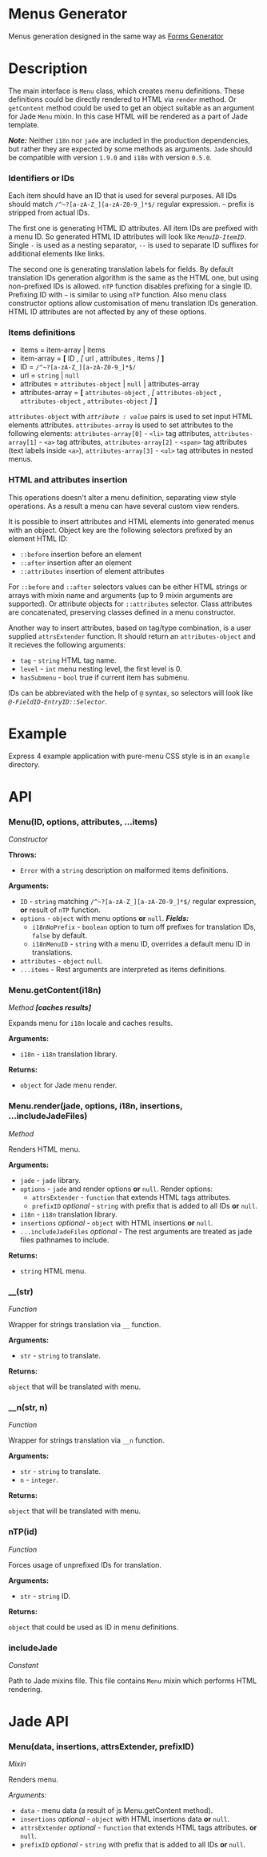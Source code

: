 
# Menus Generator

Menus generation designed in the same way as
[Forms Generator](https://github.com/an-sh/forms-generator)


# Description

The main interface is `Menu` class, which creates menu
definitions. These definitions could be directly rendered to HTML via
`render` method. Or `getContent` method could be used to get an object
suitable as an argument for Jade `Menu` mixin. In this case HTML will
be rendered as a part of Jade template.

___Note:___ Neither `i18n` nor `jade` are included in the production
dependencies, but rather they are expected by some methods as
arguments. `Jade` should be compatible with version `1.9.0` and `i18n`
with version `0.5.0`.

### Identifiers or IDs

Each item should have an ID that is used for several purposes. All IDs
should match `/^~?[a-zA-Z_][a-zA-Z0-9_]*$/` regular expression. `~`
prefix is stripped from actual IDs.

The first one is generating HTML ID attributes. All item IDs are
prefixed with a menu ID. So generated HTML ID attributes will look
like _`MenuID-ItemID`_. Single `-` is used as a nesting separator,
`--` is used to separate ID suffixes for additional elements like
links.

The second one is generating translation labels for fields. By default
translation IDs generation algorithm is the same as the HTML one, but
using non-prefixed IDs is allowed. `nTP` function disables prefixing
for a single ID. Prefixing ID with `~` is similar to using `nTP`
function. Also menu class constructor options allow customisation of
menu translation IDs generation. HTML ID attributes are not affected
by any of these options.

### Items definitions

- items = item-array | items
- item-array = __[__ ID , _[_ url , attributes , items _]_ __]__
- ID = `/^~?[a-zA-Z_][a-zA-Z0-9_]*$/`
- url = `string` | `null`
- attributes = `attributes-object` | `null` | attributes-array
- attributes-array =
  __[__ `attributes-object` , _[_ `attributes-object` , `attributes-object` , `attributes-object` _]_
  __]__

`attributes-object` with _`attribute : value`_ pairs is used to set
input HTML elements attributes. `attributes-array` is used to set
attributes to the following elements: `attributes-array[0]` - `<li>`
tag attributes, `attributes-array[1]` - `<a>` tag attributes,
`attributes-array[2]` - `<span>` tag attributes (text labels inside
`<a>`), `attributes-array[3]` - `<ul>` tag attributes in nested menus.

### HTML and attributes insertion

This operations doesn't alter a menu definition, separating view style
operations. As a result a menu can have several custom view renders.

It is possible to insert attributes and HTML elements into generated
menus with an object. Object key are the following selectors prefixed
by an element HTML ID:

- `::before` insertion before an element
- `::after` insertion after an element
- `::attributes` insertion of element attributes

For `::before` and `::after` selectors values can be either HTML
strings or arrays with mixin name and arguments (up to 9 mixin
arguments are supported). Or attribute objects for `::attributes`
selector. Class attributes are concatenated, preserving classes
defined in a menu constructor.

Another way to insert attributes, based on tag/type combination, is a
user supplied `attrsExtender` function. It should return an
`attributes-object` and it recieves the following arguments:

- `tag` - `string` HTML tag name.
- `level` - `int` menu nesting level, the first level is 0.
- `hasSubmenu` - `bool` true if current item has submenu.

IDs can be abbreviated with the help of `@` syntax, so selectors will
look like _`@-FieldID-EntryID::Selector`_.




# Example

Express 4 example application with pure-menu CSS style is in an
`example` directory.




# API


### Menu(ID, options, attributes, ...items)

_Constructor_

__Throws:__

- `Error` with a `string` description on malformed items definitions.

__Arguments:__

- `ID` - `string` matching `/^~?[a-zA-Z_][a-zA-Z0-9_]*$/` regular
expression, __or__ result of `nTP` function.
- `options` - `object` with menu options __or__ `null`. ___Fields:___
  - `i18nNoPrefix` - `boolean` option to turn off prefixes for
  translation IDs, `false` by default.
  - `i18nMenuID` - `string` with a menu ID, overrides a default menu
  ID in translations.
- `attributes` - `object`  `null`.
- `...items` - Rest arguments are interpreted as items definitions.


### Menu.getContent(i18n)

_Method_ ___[caches results]___

Expands menu for `i18n` locale and caches results.

__Arguments:__

- `i18n` - `i18n` translation library.

__Returns:__

- `object` for Jade menu render.


### Menu.render(jade, options, i18n, insertions, ...includeJadeFiles)

_Method_

Renders HTML menu.

__Arguments:__

- `jade` - `jade` library.
- `options` - `jade` and render options __or__ `null`. Render options:
  - `attrsExtender` - `function` that extends HTML tags attributes.
  - `prefixID` _optional_ - `string` with prefix that is added to all
  IDs __or__ `null`.
- `i18n` - `i18n` translation library.
- `insertions` _optional_ - `object` with HTML insertions __or__
  `null`.
- `...includeJadeFiles` _optional_ - The rest arguments are treated as
  jade files pathnames to include.

__Returns:__

- `string` HTML menu.


### __(str)

_Function_

Wrapper for strings translation via `__` function.

__Arguments:__

- `str` - `string` to translate.

__Returns:__

`object` that will be translated with menu.


### __n(str, n)

_Function_

Wrapper for strings translation via `__n` function.

__Arguments:__

- `str` - `string` to translate.
- `n` - `integer`.

__Returns:__

`object` that will be translated with menu.


### nTP(id)

_Function_

Forces usage of unprefixed IDs for translation.

__Arguments:__

- `str` - `string` ID.

__Returns:__

`object` that could be used as ID in menu definitions.


### includeJade

_Constant_

Path to Jade mixins file. This file contains `Menu` mixin which
performs HTML rendering.




# Jade API


### Menu(data, insertions, attrsExtender, prefixID)

_Mixin_

Renders menu.

_Arguments:_

- `data` - menu data (a result of js Menu.getContent method).
- `insertions` _optional_ - `object` with HTML insertions data __or__ `null`.
- `attrsExtender` _optional_ - `function` that extends HTML tags
  attributes. __or__ `null`.
- `prefixID` _optional_ - `string` with prefix that is added to all
  IDs __or__ `null`.
